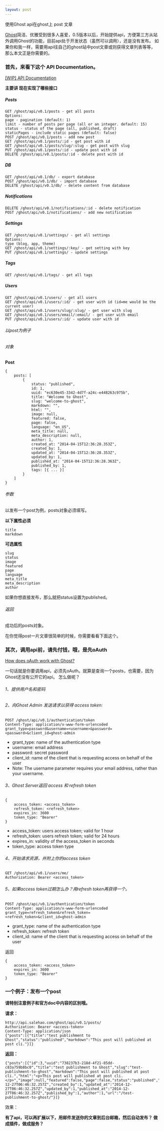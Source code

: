 ```yaml
---
layout: post
---
```

使用Ghost api在ghost上 post 文章

[Ghost](https://github.com/TryGhost)简洁、优雅受到很多人喜爱，0.5版本以后，开始提供api，方便第三方从站外调用Ghost的功能，目前api处于开发状态（虽然可以调用），还是没有发布。
如果你和我一样，需要用api往自己的ghost站中post文章或则获得文章列表等等，那么本文正是你需要的。

### 首先，来看下这个 API Documentation。
[[WIP] API Documentation](https://github.com/TryGhost/Ghost/wiki/%5BWIP%5D-API-Documentation?__hstc=10303082.da69975c0d2dd033ea734cd7636790a0.1419642547410.1419642547410.1419645001526.2&__hssc=10303082.3.1419645001526&__hsfp=2525482295)

**主要讲 现在实现了哪些接口**
##### Posts

    GET /ghost/api/v0.1/posts - get all posts
    Options:
    page - pagination (default: 1)
    limit - number of posts per page (all or an integer. default: 15)
    status - status of the page (all, published, draft)
    staticPages - include static pages (default: false)
    POST /ghost/api/v0.1/posts - add new post
    GET /ghost/api/v0.1/posts/:id - get post with id
    GET /ghost/api/v0.1/posts/slug/:slug - get post with slug
    PUT /ghost/api/v0.1/posts/:id - update post with id
    DELETE /ghost/api/v0.1/posts/:id - delete post with id
    
##### DB

    GET /ghost/api/v0.1/db/ - export database
    POST /ghost/api/v0.1/db/ - import database
    DELETE /ghost/api/v0.1/db/ - delete content from database
    
##### Notifications

    DELETE /ghost/api/v0.1/notifications/:id - delete notification
    POST /ghost/api/v0.1/notifications/ - add new notification
    
##### Settings

    GET /ghost/api/v0.1/settings/ - get all settings
    Options:
    type (blog, app, theme)
    GET /ghost/api/v0.1/settings/:key/ - get setting with key
    PUT /ghost/api/v0.1/settings/ - update settings
    
##### Tags

    GET /ghost/api/v0.1/tags/ - get all tags
    
##### Users

    GET /ghost/api/v0.1/users/ - get all users
    GET /ghost/api/v0.1/users/:id/ - get user with id (id=me would be the current user)
    GET /ghost/api/v0.1/users/slug/:slug/ - get user with slug
    GET /ghost/api/v0.1/users/email/:email/ - get user with email
    PUT /ghost/api/v0.1/users/:id/ - update user with id
    
###### 以post为例子
###### 对象

**Post**

    {
        posts: [
            {
                status: "published",
                id: 1,
                uuid: "ec630e45-3342-4d7f-a24c-e448263c975b",
                title: "Welcome to Ghost",
                slug: "welcome-to-ghost",
                markdown: "",
                html: "",
                image: null,
                featured: false,
                page: false,
                language: "en_US",
                meta_title: null,
                meta_description: null,
                author: 1,
                created_at: "2014-04-15T12:36:28.353Z",
                created_by: 1,
                updated_at: "2014-04-15T12:36:28.353Z",
                updated_by: 1,
                published_at: "2014-04-15T12:36:28.363Z",
                published_by: 1,
                tags: [{ ... }]
            }
        ]
    }
    
###### 参数
以发布一个post为例，posts对象必须填写。

**以下属性必须**

    title
    markdown
    
**可选属性**

    slug
    status
    image
    featured
    page
    language
    meta_title
    meta_description
    author

如果你想直接发布，那么就把status设置为published。

###### 返回
成功后的posts对象。

在你觉得post一片文章很简单的时候，你需要看看下面这个。
### 其次，调用api前，请先付钱，哦，是先oAuth
[How does oAuth work with Ghost?](https://github.com/TryGhost/Ghost/wiki/How-does-oAuth-work-with-Ghost%3F)

一句话就是你要调用api，必须先oAuth。就算是查询一个posts，也需要，因为Ghost还没有公开它的api。
怎么做呢？

###### 1、提供用户名和密码

###### 2、向Ghost Admin 发送请求以获得 access token:

	POST /ghost/api/v0.1/authentication/token
	Content-Type: application/x-www-form-urlencoded
	grant_type=password&username=<username>&password=<password>&client_id=ghost-admin
	
* grant_type: name of the authentication type
* username: email address
* password: secret password
* client_id: name of the client that is requesting access on behalf of the user
* Note: The username parameter requires your email address, rather than your username.

###### 3、Ghost Server返回  access 和 refresh token

	{
	    access_token: <access_token>
	    refresh_token: <refresh_token>
	    expires_in: 3600
	    token_type: "Bearer"
	}
* access_token: users access token; valid for 1 hour
* refresh_token: users refresh token; valid for 24 hours
* expires_in: validity of the access_token in seconds
* token_type: access token type

###### 4、开始请求资源，并附上你的access token

	GET /ghost/api/v0.1/users/me/
	Authorization: Bearer <access_token>
	
###### 5、如果access token过期怎么办？用refresh token再获得一个。

	POST /ghost/api/v0.1/authentication/token
	Content-Type: application/x-www-form-urlencoded
	grant_type=refresh_token&refresh_token=<refresh_token>&client_id=ghost-admin
	
* grant_type: name of the authentication type
* refresh_token: refresh token
* client_id: name of the client that is requesting access on behalf of the user

返回

	{
	    access_token: <access_token>
	    expires_in: 3600
	    token_type: "Bearer"
	}
	
	
	
### 一个例子：发布一个post
**请特别注意例子和官方doc中内容的区别哦。**

**请求：**

	http://api.salehao.com/ghost/api/v0.1/posts/
	Authorization: Bearer <access-token>
	Content-Type: application/json
	{"posts":[{"title":"test publishment to Ghost","status":"published","markdown":"This post will published at post cli."}]}

**返回：**

	{"posts":[{"id":3,"uuid":"738237b3-218d-4f21-85dd-c83a759b8bc0","title":"test publishment to Ghost","slug":"test-publishment-to-ghost","markdown":"This post will published at post cli.","html":"<p>This post will published at post cli.</p>","image":null,"featured":false,"page":false,"status":"published","language":"en_US","meta_title":null,"meta_description":null,"created_at":"2014-12-27T06:46:32.257Z","created_by":1,"updated_at":"2014-12-27T06:46:32.257Z","updated_by":1,"published_at":"2014-12-27T06:46:32.257Z","published_by":1,"author":1,"url":"/test-publishment-to-ghost/"}]}
	
效果：

**有了api，可以再扩展以下，用邮件发送你的文章到后台邮箱，然后自动发布？
做成插件，做成服务？**